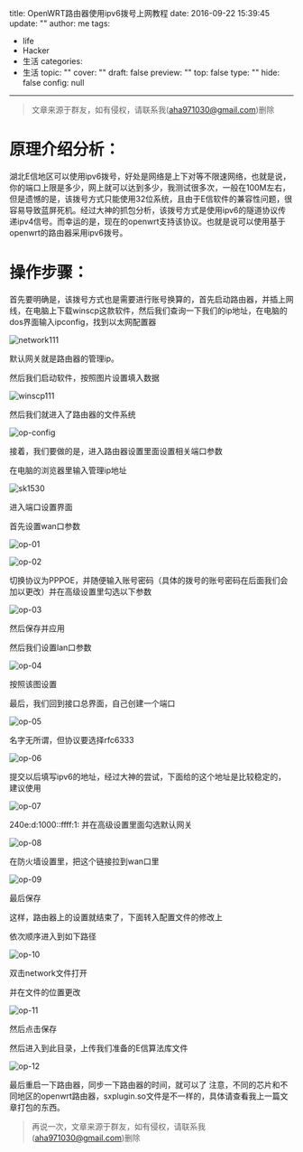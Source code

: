 title: OpenWRT路由器使用ipv6拨号上网教程
date: 2016-09-22 15:39:45
update: ""
author: me
tags:
- life
- Hacker
- 生活
categories:
- 生活
topic: ""
cover: ""
draft: false
preview: ""
top: false
type: ""
hide: false
config: null


---



> 文章来源于群友，如有侵权，请联系我(aha971030@gmail.com)删除

# 原理介绍分析： #
湖北E信地区可以使用ipv6拨号，好处是网络是上下对等不限速网络，也就是说，你的端口上限是多少，网上就可以达到多少，我测试很多次，一般在100M左右，但是遗憾的是，该拨号方式只能使用32位系统，且由于E信软件的兼容性问题，很容易导致蓝屏死机。经过大神的抓包分析，该拨号方式是使用ipv6的隧道协议传递ipv4信号。而幸运的是，现在的openwrt支持该协议。也就是说可以使用基于openwrt的路由器采用ipv6拨号。

# 操作步骤： #

首先要明确是，该拨号方式也是需要进行账号换算的，首先启动路由器，并插上网线，在电脑上下载winscp这款软件，然后我们查询一下我们的ip地址，在电脑的dos界面输入ipconfig，找到以太网配置器

![network111](http://7xusrl.com1.z0.glb.clouddn.com/network111.png)

<!--more-->

默认网关就是路由器的管理ip。

然后我们启动软件，按照图片设置填入数据

![winscp111](http://7xusrl.com1.z0.glb.clouddn.com/winscp111.png)

然后我们就进入了路由器的文件系统

![op-config](http://7xusrl.com1.z0.glb.clouddn.com/op-config.png)

接着，我们要做的是，进入路由器设置里面设置相关端口参数

在电脑的浏览器里输入管理ip地址

![sk1530](http://7xusrl.com1.z0.glb.clouddn.com/sk1530.png)

进入端口设置界面

首先设置wan口参数

![op-01](http://7xusrl.com1.z0.glb.clouddn.com/op-01.png)

![op-02](http://7xusrl.com1.z0.glb.clouddn.com/op-02.png)

切换协议为PPPOE，并随便输入账号密码（具体的拨号的账号密码在后面我们会加以更改）并在高级设置里勾选以下参数

![op-03](http://7xusrl.com1.z0.glb.clouddn.com/op-03.png)

然后保存并应用

然后我们设置lan口参数

![op-04](http://7xusrl.com1.z0.glb.clouddn.com/op-04.png)

按照该图设置

最后，我们回到接口总界面，自己创建一个端口

![op-05](http://7xusrl.com1.z0.glb.clouddn.com/op-05.png)

名字无所谓，但协议要选择rfc6333

![op-06](http://7xusrl.com1.z0.glb.clouddn.com/op-06.png)

提交以后填写ipv6的地址，经过大神的尝试，下面给的这个地址是比较稳定的，建议使用

![op-07](http://7xusrl.com1.z0.glb.clouddn.com/op-07.png)

240e:d:1000::ffff:1:
并在高级设置里面勾选默认网关

![op-08](http://7xusrl.com1.z0.glb.clouddn.com/op-08.png)

在防火墙设置里，把这个链接拉到wan口里

![op-09](http://7xusrl.com1.z0.glb.clouddn.com/op-09.png)

最后保存

这样，路由器上的设置就结束了，下面转入配置文件的修改上

依次顺序进入到如下路径

![op-10](http://7xusrl.com1.z0.glb.clouddn.com/op-10.png)

双击network文件打开

并在文件的位置更改

![op-11](http://7xusrl.com1.z0.glb.clouddn.com/op-11.png)

然后点击保存

然后进入到此目录，上传我们准备的E信算法库文件

![op-12](http://7xusrl.com1.z0.glb.clouddn.com/op-12.png)

最后重启一下路由器，同步一下路由器的时间，就可以了
注意，不同的芯片和不同地区的openwrt路由器，sxplugin.so文件是不一样的，具体请查看我上一篇文章打包的东西。

> 再说一次，文章来源于群友，如有侵权，请联系我(aha971030@gmail.com)删除
